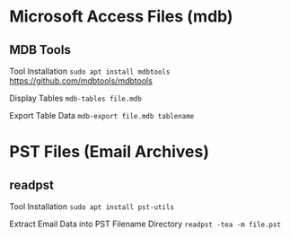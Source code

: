 # Microsoft Access Files (mdb)

## MDB Tools

Tool Installation
`sudo apt install mdbtools`
https://github.com/mdbtools/mdbtools

Display Tables
`mdb-tables file.mdb`

Export Table Data
`mdb-export file.mdb tablename`

# PST Files (Email Archives)

## readpst

Tool Installation
`sudo apt install pst-utils`

Extract Email Data into PST Filename Directory
`readpst -tea -m file.pst`
